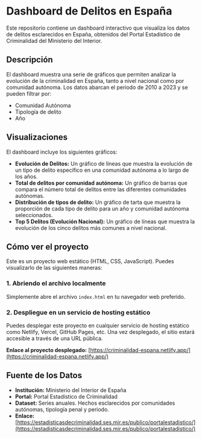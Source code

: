 # Dashboard de Delitos en España

Este repositorio contiene un dashboard interactivo que visualiza los datos de delitos esclarecidos en España, obtenidos del Portal Estadístico de Criminalidad del Ministerio del Interior.

## Descripción

El dashboard muestra una serie de gráficos que permiten analizar la evolución de la criminalidad en España, tanto a nivel nacional como por comunidad autónoma. Los datos abarcan el periodo de 2010 a 2023 y se pueden filtrar por:

- Comunidad Autónoma
- Tipología de delito
- Año

## Visualizaciones

El dashboard incluye los siguientes gráficos:

- **Evolución de Delitos:** Un gráfico de líneas que muestra la evolución de un tipo de delito específico en una comunidad autónoma a lo largo de los años.
- **Total de delitos por comunidad autónoma:** Un gráfico de barras que compara el número total de delitos entre las diferentes comunidades autónomas.
- **Distribución de tipos de delito:** Un gráfico de tarta que muestra la proporción de cada tipo de delito para un año y comunidad autónoma seleccionados.
- **Top 5 Delitos (Evolución Nacional):** Un gráfico de líneas que muestra la evolución de los cinco delitos más comunes a nivel nacional.

## Cómo ver el proyecto

Este es un proyecto web estático (HTML, CSS, JavaScript). Puedes visualizarlo de las siguientes maneras:

### 1. Abriendo el archivo localmente

Simplemente abre el archivo `index.html` en tu navegador web preferido.

### 2. Despliegue en un servicio de hosting estático

Puedes desplegar este proyecto en cualquier servicio de hosting estático como Netlify, Vercel, GitHub Pages, etc. Una vez desplegado, el sitio estará accesible a través de una URL pública.

**Enlace al proyecto desplegado:** [https://criminalidad-espana.netlify.app/](https://criminalidad-espana.netlify.app/)

## Fuente de los Datos

- **Institución:** Ministerio del Interior de España
- **Portal:** Portal Estadístico de Criminalidad
- **Dataset:** Series anuales. Hechos esclarecidos por comunidades autónomas, tipología penal y periodo.
- **Enlace:** [https://estadisticasdecriminalidad.ses.mir.es/publico/portalestadistico/](https://estadisticasdecriminalidad.ses.mir.es/publico/portalestadistico/)
